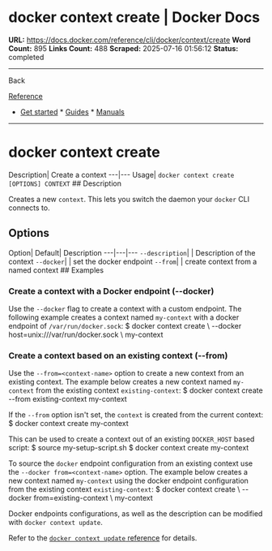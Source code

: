 # docker context create | Docker Docs

**URL:** https://docs.docker.com/reference/cli/docker/context/create
**Word Count:** 895
**Links Count:** 488
**Scraped:** 2025-07-16 01:56:12
**Status:** completed

---

Back

[Reference](https://docs.docker.com/reference/)

  * [Get started](https://docs.docker.com/get-started/)   * [Guides](https://docs.docker.com/guides/)   * [Manuals](https://docs.docker.com/manuals/)

* * *

# docker context create

Description| Create a context   ---|---   Usage| `docker context create [OPTIONS] CONTEXT`      ## Description

Creates a new `context`. This lets you switch the daemon your `docker` CLI connects to.

## Options

Option| Default| Description   ---|---|---   `--description`| | Description of the context   `--docker`| | set the docker endpoint   `--from`| | create context from a named context      ## Examples

### Create a context with a Docker endpoint \(--docker\)

Use the `--docker` flag to create a context with a custom endpoint. The following example creates a context named `my-context` with a docker endpoint of `/var/run/docker.sock`:               $ docker context create \         --docker host=unix:///var/run/docker.sock \         my-context     

### Create a context based on an existing context \(--from\)

Use the `--from=<context-name>` option to create a new context from an existing context. The example below creates a new context named `my-context` from the existing context `existing-context`:               $ docker context create --from existing-context my-context     

If the `--from` option isn't set, the `context` is created from the current context:               $ docker context create my-context     

This can be used to create a context out of an existing `DOCKER_HOST` based script:               $ source my-setup-script.sh     $ docker context create my-context     

To source the `docker` endpoint configuration from an existing context use the `--docker from=<context-name>` option. The example below creates a new context named `my-context` using the docker endpoint configuration from the existing context `existing-context`:               $ docker context create \         --docker from=existing-context \         my-context     

Docker endpoints configurations, as well as the description can be modified with `docker context update`.

Refer to the [`docker context update` reference](https://docs.docker.com/reference/cli/docker/context/update/) for details.